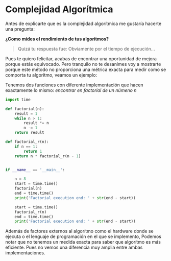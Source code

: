 # Complejidad Algorítmica

Antes de explicarte que es la complejidad algorítmica me gustaría hacerte una pregunta:

**¿Como mides el rendimiento de tus algoritmos?**

> Quizá tu respuesta fue: Obviamente por el tiempo de ejecución...

Pues te quiero felicitar, acabas de encontrar una oportunidad de mejora porque estás equivocado.
Pero tranquilo no te desanimes voy a mostrarte porque este método no proporciona una métrica exacta para medir como se comporta tu algorítmo, veamos un ejemplo:

Tenemos dos funciones con diferente implementación que hacen exactamente lo mismo: *encontrar en factorial de un númeno n*

```python
import time

def factorial(n):
    result = 1
    while n > 1:
        result *= n
        n -= 1
    return result

def factorial_r(n):
    if n == 1:
        return 1
    return n * factorial_r(n - 1)


if __name__ == '__main__':

    n = 8
    start = time.time()
    factorial(n)
    end = time.time()
    print('Factorial execution end: ' + str(end - start))

    start = time.time()
    factorial_r(n)
    end = time.time()
    print('Factorial execution end: ' + str(end - start))
```

Además de factores externos al algorítmo como el hardware donde se ejecuta o el lenguaje de programación en el que se implemento, Podemos notar que no tenemos un medida exacta para saber que algorítmo es más eficiente. Pues no vemos una diferencia muy amplia entre ambas implementaciones. 